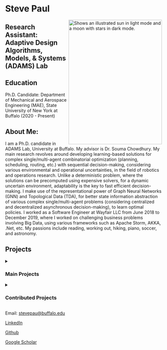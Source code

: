 <!-- Google tag (gtag.js) -->
<script async src="https://www.googletagmanager.com/gtag/js?id=G-1PRSPY5GPW"></script>
<script>
  window.dataLayer = window.dataLayer || [];
  function gtag(){dataLayer.push(arguments);}
  gtag('js', new Date());

  gtag('config', 'G-1PRSPY5GPW');
</script>
# Steve Paul


<picture>
  <source media="(prefers-color-scheme: dark)" srcset="https://user-images.githubusercontent.com/39541194/179893972-5e803669-9b58-4531-bce8-45f0a7470f24.jpg">
  <img align="right" alt="Shows an illustrated sun in light mode and a moon with stars in dark mode." src="https://github.com/iamstevepaul/iamstevepaul.github.io/blob/main/github_page/IMG-8032-PhotoRoom.png-PhotoRoom.png" width="300" height="400">
</picture>



## Research Assistant: Adaptive Design Algorithms, Models, & Systems (ADAMS) Lab

## Education

Ph.D. Candidate: Department of Mechanical and Aerospace Engineering (MAE), State University of New York at Buffalo (2020 - Present)

## About Me: 
I am a Ph.D. candidate in ADAMS Lab, University at Buffalo. My advisor is Dr. Souma Chowdhury. My main research revolves around developing learning-based solutions for complex single/multi-agent combinatorial optimization (planning, scheduling, routing, etc.) with sequential decision-making, considering various environmental and operational uncertainties, in the field of robotics and operations research. Unlike a deterministic problem, where the solutions can be precomputed using expensive solvers, for a dynamic uncertain environment, adaptability is the key to fast efficient decision-making. I make use of the representational power of Graph Neural Networks (GNN) and Topological Data (TDA), for better state information abstraction of various complex single/multi-agent problems (considering centralized and decentralized asynchronous decision-making), to learn optimal policies. 
I worked as a Software Engineer at Wayfair LLC from June 2018 to December 2019, where I worked on challenging business problems involving Big Data, using various frameworks such as Apache Storm, AKKA, .Net, etc.
My passions include reading, working out, hiking, piano, soccer, and astronomy.



## Projects
<details>
 <summary><span style="cursor:pointer;">
    <h3>Main Projects</h3></span></summary>

  <details> 
     <summary><span style="cursor:pointer; background-color:yellow;"><h4><u>Capacitated Vehicle Routing Problem (CVRP)</u> -></h4></span></summary>
<!--      <figure class="highlight"> -->
<!--         <pre> -->
<!--             <code class="language-ruby" data-lang="ruby"> -->
              <span class="nb"></span> <span class="s1">
<!--                 <h5>Formulation:</h5> -->
<!--                 Description
                Formulation
                Learning architecture
                Results -->
<!--                 CVRP serves as an important benchmark for a wide range of combinatorial planning problems, which can be adapted to manufacturing, robotics, and fleet planning applications. Here, the specific aim is to demonstrate the significant real-time executability and (beyond training) scalability advantages of the new graph learning approach over existing solution methods. While partly drawing motivation from recent graph learning methods that learn to solve CO problems such as multi-Traveling Salesman Problem (mTSP) and VRP, the proposed neural architecture presents a novel encoder-decoder architecture. Here the encoder is based on Capsule networks, which enables better representation of local and global information with permutation invariant node embeddings; and the decoder is based on the Multi-head attention (MHA) mechanism allowing sequential decisions. This architecture is trained using a policy gradient Reinforcement Learning process. The performance of our approach is favorably compared with state-of-the-art learning and non-learning methods for a benchmark suite of Capacitated-VRP (CVRP) problems.  -->
<!--                 <img width="392" alt="Problem Formulation" src="https://github.com/iamstevepaul/iamstevepaul.github.io/assets/39541194/0ee122b6-65aa-4a5c-b933-1ff1f2514114"> -->
                Tags: Capacitated Vehicle Routing Problem, CVRP, Reinforcement Learning, Graph Neural Networks.
                Publications: <a href="https://par.nsf.gov/servlets/purl/10345362" target="_blank">ASME-IDETC 2022 </a>
              </span>
<!--             </code> -->
<!--         </pre> -->
<!--     </figure> -->
          <iframe width="560" height="315" src="https://www.youtube.com/embed/UydxyDbunKY?si=kPtChnXmOQjb3t9H" title="YouTube video player" frameborder="0" allow="accelerometer; autoplay; clipboard-write; encrypted-media; gyroscope; picture-in-picture; web-share" allowfullscreen></iframe>
  </details>
  
   <details>
     <summary><span style="cursor:pointer; background-color:yellow;"><h4><u>Multi-Robot Task Allocation (MRTA)</u> -></h4></span></summary>
<!--      <figure class="highlight">
        <pre>
            <code class="language-ruby" data-lang="ruby"> -->
              <span class="nb"></span> <span class="s1">
<!--                 Description
                Formulation
                Learning architecture
                Results -->
                Tags: Multi-Robot Task Allocation, MRTA, Reinforcement Learning, Graph Neural Networks, Multi-Agent Systems.
                Publications: <a href="https://ieeexplore.ieee.org/abstract/document/9812370" target="_blank">IEEE-ICRA 2022 (Nominated for Outstanding Coordination paper)</a>
              </span>
<!--             </code>
        </pre>
    </figure> -->
      <iframe width="560" height="315" src="https://github.com/iamstevepaul/iamstevepaul.github.io/assets/39541194/311d8dfd-429c-4c4e-9cd8-759f1d928dd4" frameborder="0" allowfullscreen></iframe>
     
  </details>
  
   <details>
     <summary><span style="cursor:pointer; background-color:yellow;"><h4><u>Multi-Robot Task Allocation - Collective Transport</u> -></h4></span></summary>
<!--      <figure class="highlight">
        <pre>
            <code class="language-ruby" data-lang="ruby"> -->
              <span class="nb"></span> <span class="s1">
<!--                 Description
                Formulation
                Learning architecture
                Results -->
                Tags: Multi-Robot Task Allocation, MRTA, Reinforcement Learning, Graph Neural Networks, Multi-Agent Systems.
                Publications: <a href="https://ieeexplore.ieee.org/document/10161517" target="_blank">IEEE-ICRA 2023</a>
              </span>
<!--             </code>
        </pre>
    </figure> -->
     
  <iframe width="560" height="315" src="https://github.com/iamstevepaul/iamstevepaul.github.io/assets/39541194/b1c9ffa0-17c6-4486-965c-fa099431be79" frameborder="0" allowfullscreen></iframe>
  
  
  
  
  </details>
   <details>
     <summary><span style="cursor:pointer; background-color:yellow;"><h4><u>Urban Air Mobility (UAM) Fleet Scheduling</u> -></h4></span></summary>
<!--      <figure class="highlight">
        <pre>
            <code class="language-ruby" data-lang="ruby"> -->
              <span class="nb"></span> <span class="s1">
<!--                 Description
                Formulation
                Learning architecture
                Results -->
                Tags: Urban Air Mobility, Advanced Air Mobility, Fleet Planning, Reinforcement Learning, Graph Neural Networks, Multi-Agent Systems.
                Publications: <a href="https://arc.aiaa.org/doi/abs/10.2514/6.2022-3911" target="_blank"> AIAA-AVIATION 2022 </a>
              </span>
<!--             </code>
        </pre>
    </figure> -->
    <iframe width="560" height="315" src="https://www.youtube.com/embed/NJZ5OTzK2rA" title="Graph Reinforcement Learning for Urban Air Mobility Fleet Scheduling (AIAA-AVIATION 2022)" frameborder="0" allow="accelerometer; autoplay; clipboard-write; encrypted-media; gyroscope; picture-in-picture; web-share" allowfullscreen></iframe>
  </details>
  
  <details>
    <summary><span style="cursor:pointer; background-color:yellow;"><h4><u>Power Network Reconfiguration</u> -></h4></span></summary>
<!--      <figure class="highlight">
        <pre>
            <code class="language-ruby" data-lang="ruby"> -->
              <span class="nb"></span> <span class="s1">
<!--                 Description
                Formulation
                Learning architecture
                Results -->
                Tags: Power Networks, Network Reconfiguration, Reinforcement Learning, Graph Neural Networks.
                Publications: <a href="https://ieeexplore.ieee.org/document/10161517" target="_blank">IEEE-TPEC 2022</a>, <a href="https://www.researchsquare.com/article/rs-3276125/v1" target="_blank">Nature Communications (Under revision)</a>
              </span>
<!--             </code>
        </pre>
    </figure> -->
  </details>

</details>

<details>
 <summary><span style="cursor:pointer;">
    <h3>Contributed Projects</h3></span></summary>

   <details>
     <summary><span style="cursor:pointer; background-color:yellow;"><h4><u>Urban Air Mobility (UAM) Vertiport Management</u> -></h4></span></summary>
<!--      <figure class="highlight">
        <pre>
            <code class="language-ruby" data-lang="ruby"> -->
              <span class="nb"></span> <span class="s1">
<!--                 Description
                Formulation
                Learning architecture
                Results -->
                Tags: Urban Air Mobility, Advanced Air Mobility, Vertiport Management, Reinforcement Learning, Graph Neural Networks, Multi-Agent Systems.   
                Publications: <a href="https://arxiv.org/abs/2308.09075" target="_blank">IEEE-IROS 2023</a>, <a href="https://arxiv.org/abs/2302.05849" target="_blank">AIAA-SciTech 2023</a>
              </span>
<!--             </code>
        </pre>
    </figure> -->
     <iframe width="560" height="315" src="https://www.youtube.com/embed/tLS2urfR7lw" title="Graph Reinforcement Learning for Urban Air Mobility Vertiport Management - (IEEE-IROS 2023)" frameborder="0" allow="accelerometer; autoplay; clipboard-write; encrypted-media; gyroscope; picture-in-picture; web-share" allowfullscreen></iframe>
  </details>

   <details>
     <summary><span style="cursor:pointer; background-color:yellow;"><h4><u>Concurrent Design for robots for complex urban mission</u> -></h4></span></summary>
<!--      <figure class="highlight">
        <pre>
            <code class="language-ruby" data-lang="ruby"> -->
              <span class="nb"></span> <span class="s1">
<!--                 Description
                Formulation
                Learning architecture
                Results -->
                Publications: Under review
              </span>
<!--             </code>
        </pre>
    </figure> -->
  </details>

   <details>
     <summary><span style="cursor:pointer; background-color:yellow;"><h4><u>Concurrent Design for robots for Multi-Robot Task Allocation</u> -></h4></span></summary>
<!--      <figure class="highlight">
        <pre>
            <code class="language-ruby" data-lang="ruby"> -->
              <span class="nb"></span> <span class="s1">
<!--                 Description
                Formulation
                Learning architecture
                Results -->
                Publications: Under review
              </span>
<!--             </code>
        </pre>
    </figure> -->
  </details>

</details>







<!-- For more details see 
ic writing and formatting syntax](https://docs.github.com/en/github/writing-on-github/getting-started-with-writing-and-formatting-on-github/basic-writing-and-formatting-syntax). -->



Email: stevepau@buffalo.edu

[LinkedIn](https://www.linkedin.com/in/steve-paul-67699854/)

[Github](https://github.com/iamstevepaul)

[Google Scholar](https://scholar.google.com/citations?user=zRf7acsAAAAJ&hl=en&authuser=1)
